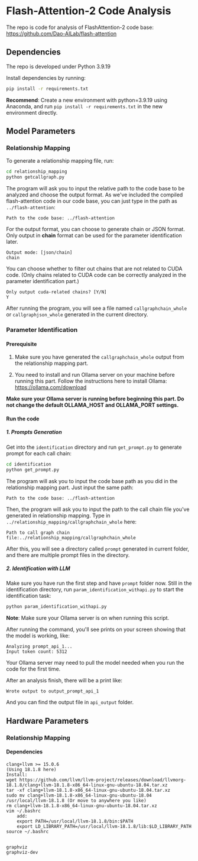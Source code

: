 # Flash-Attention-2 Code Analysis

The repo is code for analysis of FlashAttention-2 code base: https://github.com/Dao-AILab/flash-attention


## Dependencies

The repo is developed under Python 3.9.19

Install dependencies by running:

```sh {"id":"01J91W36QY9G7ZVW4BSSQ5Y7XB"}
pip install -r requirements.txt
```

**Recommend**: Create a new environment with python=3.9.19 using Anaconda, and run `pip install -r requirements.txt` in the new environment directly.


## Model Parameters
### Relationship Mapping
To generate a relationship mapping file, run:

```sh
cd relationship_mapping
python getcallgraph.py
```

The program will ask you to input the relative path to the code base to be analyzed and choose the output format.
As we've included the compiled flash-attention code in our code base, you can just type in the path as `../flash-attention`:
```plaintext
Path to the code base: ../flash-attention
```

For the output format, you can choose to generate chain or JSON format. Only output in **chain** format can be used for the parameter identification later.
```plaintext
Output mode: [json/chain]
chain
```

You can choose whether to filter out chains that are not related to CUDA code. (Only chains related to CUDA code can be correctly analyzed in the parameter identification part.)
```plaintext
Only output cuda-related chains? [Y/N]
Y
```

After running the program, you will see a file named `callgraphchain_whole` or `callgraphjson_whole` generated in the current directory.


### Parameter Identification
#### Prerequisite
1. Make sure you have generated the `callgraphchain_whole` output from the relationship mapping part.

2. You need to install and run Ollama server on your machine before running this part.
Follow the instructions here to install Ollama: https://ollama.com/download

**Make sure your Ollama server is running before beginning this part. Do not change the default OLLAMA_HOST and OLLAMA_PORT settings.**

#### Run the code
##### 1. Prompts Generation
Get into the `identification` directory and run `get_prompt.py` to generate prompt for each call chain:
```sh
cd identification
python get_prompt.py
```

The program will ask you to input the code base path as you did in the relationship mapping part. Just input the same path:
```plaintext
Path to the code base: ../flash-attention
```

Then, the program will ask you to input the path to the call chain file you've generated in relationship mapping. Type in `../relationship_mapping/callgraphchain_whole` here:
```plaintext
Path to call graph chain file:../relationship_mapping/callgraphchain_whole
```

After this, you will see a directory called `prompt` generated in current folder, and there are multiple prompt files in the directory.


##### 2. Identification with LLM
Make sure you have run the first step and have `prompt` folder now.
Still in the identification directory, run `param_identification_withapi.py` to start the identification task:
```sh
python param_identification_withapi.py
```
**Note**: Make sure your Ollama server is on when running this script.


After running the command, you'll see prints on your screen showing that the model is working, like:
```plaintext
Analyzing prompt_api_1...
Input token count: 5312
```

Your Ollama server may need to pull the model needed when you run the code for the first time.

After an analysis finish, there will be a print like:
```plaintext
Wrote output to output_prompt_api_1
```

And you can find the output file in `api_output` folder.


## Hardware Parameters
### Relationship Mapping
#### Dependencies
```plaintext
clang+llvm >= 15.0.6
(Using 18.1.8 here)
Install:
wget https://github.com/llvm/llvm-project/releases/download/llvmorg-18.1.8/clang+llvm-18.1.8-x86_64-linux-gnu-ubuntu-18.04.tar.xz
tar -xf clang+llvm-18.1.8-x86_64-linux-gnu-ubuntu-18.04.tar.xz
sudo mv clang+llvm-18.1.8-x86_64-linux-gnu-ubuntu-18.04 /usr/local/llvm-18.1.8 (Or move to anywhere you like)
rm clang+llvm-18.1.8-x86_64-linux-gnu-ubuntu-18.04.tar.xz
vim ~/.bashrc
    add:
    export PATH=/usr/local/llvm-18.1.8/bin:$PATH
    export LD_LIBRARY_PATH=/usr/local/llvm-18.1.8/lib:$LD_LIBRARY_PATH
source ~/.bashrc


graphviz
graphviz-dev
```